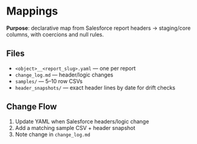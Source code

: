 # Mappings

**Purpose**: declarative map from Salesforce report headers → staging/core columns, with coercions and null rules.

## Files
- `<object>__<report_slug>.yaml` — one per report
- `change_log.md` — header/logic changes
- `samples/` — 5–10 row CSVs
- `header_snapshots/` — exact header lines by date for drift checks

## Change Flow
1) Update YAML when Salesforce headers/logic change
2) Add a matching sample CSV + header snapshot
3) Note change in `change_log.md`
